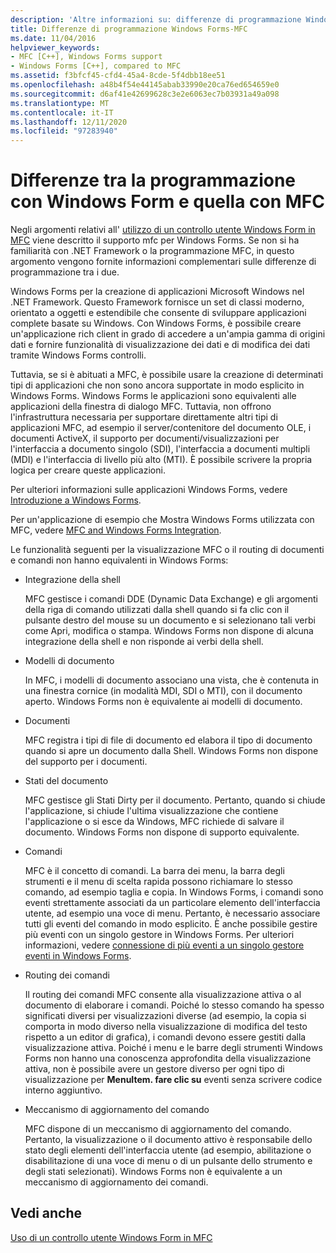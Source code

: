 ```yaml
---
description: 'Altre informazioni su: differenze di programmazione Windows Forms/MFC'
title: Differenze di programmazione Windows Forms-MFC
ms.date: 11/04/2016
helpviewer_keywords:
- MFC [C++], Windows Forms support
- Windows Forms [C++], compared to MFC
ms.assetid: f3bfcf45-cfd4-45a4-8cde-5f4dbb18ee51
ms.openlocfilehash: a48b4f54e44145abab33990e20ca76ed654659e0
ms.sourcegitcommit: d6af41e42699628c3e2e6063ec7b03931a49a098
ms.translationtype: MT
ms.contentlocale: it-IT
ms.lasthandoff: 12/11/2020
ms.locfileid: "97283940"
---
```

# <a name="windows-formsmfc-programming-differences"></a>Differenze tra la programmazione con Windows Form e quella con MFC

Negli argomenti relativi all' [utilizzo di un controllo utente Windows Form in MFC](../dotnet/using-a-windows-form-user-control-in-mfc.md) viene descritto il supporto mfc per Windows Forms. Se non si ha familiarità con .NET Framework o la programmazione MFC, in questo argomento vengono fornite informazioni complementari sulle differenze di programmazione tra i due.

Windows Forms per la creazione di applicazioni Microsoft Windows nel .NET Framework. Questo Framework fornisce un set di classi moderno, orientato a oggetti e estendibile che consente di sviluppare applicazioni complete basate su Windows. Con Windows Forms, è possibile creare un'applicazione rich client in grado di accedere a un'ampia gamma di origini dati e fornire funzionalità di visualizzazione dei dati e di modifica dei dati tramite Windows Forms controlli.

Tuttavia, se si è abituati a MFC, è possibile usare la creazione di determinati tipi di applicazioni che non sono ancora supportate in modo esplicito in Windows Forms. Windows Forms le applicazioni sono equivalenti alle applicazioni della finestra di dialogo MFC. Tuttavia, non offrono l'infrastruttura necessaria per supportare direttamente altri tipi di applicazioni MFC, ad esempio il server/contenitore del documento OLE, i documenti ActiveX, il supporto per documenti/visualizzazioni per l'interfaccia a documento singolo (SDI), l'interfaccia a documenti multipli (MDI) e l'interfaccia di livello più alto (MTI). È possibile scrivere la propria logica per creare queste applicazioni.

Per ulteriori informazioni sulle applicazioni Windows Forms, vedere [Introduzione a Windows Forms](/dotnet/framework/winforms/windows-forms-overview).

Per un'applicazione di esempio che Mostra Windows Forms utilizzata con MFC, vedere [MFC and Windows Forms Integration](https://www.microsoft.com/download/details.aspx?id=2113).

Le funzionalità seguenti per la visualizzazione MFC o il routing di documenti e comandi non hanno equivalenti in Windows Forms:

- Integrazione della shell

   MFC gestisce i comandi DDE (Dynamic Data Exchange) e gli argomenti della riga di comando utilizzati dalla shell quando si fa clic con il pulsante destro del mouse su un documento e si selezionano tali verbi come Apri, modifica o stampa. Windows Forms non dispone di alcuna integrazione della shell e non risponde ai verbi della shell.

- Modelli di documento

   In MFC, i modelli di documento associano una vista, che è contenuta in una finestra cornice (in modalità MDI, SDI o MTI), con il documento aperto. Windows Forms non è equivalente ai modelli di documento.

- Documenti

   MFC registra i tipi di file di documento ed elabora il tipo di documento quando si apre un documento dalla Shell. Windows Forms non dispone del supporto per i documenti.

- Stati del documento

   MFC gestisce gli Stati Dirty per il documento. Pertanto, quando si chiude l'applicazione, si chiude l'ultima visualizzazione che contiene l'applicazione o si esce da Windows, MFC richiede di salvare il documento. Windows Forms non dispone di supporto equivalente.

- Comandi

   MFC è il concetto di comandi. La barra dei menu, la barra degli strumenti e il menu di scelta rapida possono richiamare lo stesso comando, ad esempio taglia e copia. In Windows Forms, i comandi sono eventi strettamente associati da un particolare elemento dell'interfaccia utente, ad esempio una voce di menu. Pertanto, è necessario associare tutti gli eventi del comando in modo esplicito. È anche possibile gestire più eventi con un singolo gestore in Windows Forms. Per ulteriori informazioni, vedere [connessione di più eventi a un singolo gestore eventi in Windows Forms](/dotnet/framework/winforms/how-to-connect-multiple-events-to-a-single-event-handler-in-windows-forms).

- Routing dei comandi

   Il routing dei comandi MFC consente alla visualizzazione attiva o al documento di elaborare i comandi. Poiché lo stesso comando ha spesso significati diversi per visualizzazioni diverse (ad esempio, la copia si comporta in modo diverso nella visualizzazione di modifica del testo rispetto a un editor di grafica), i comandi devono essere gestiti dalla visualizzazione attiva. Poiché i menu e le barre degli strumenti Windows Forms non hanno una conoscenza approfondita della visualizzazione attiva, non è possibile avere un gestore diverso per ogni tipo di visualizzazione per **MenuItem. fare clic su** eventi senza scrivere codice interno aggiuntivo.

- Meccanismo di aggiornamento del comando

   MFC dispone di un meccanismo di aggiornamento del comando. Pertanto, la visualizzazione o il documento attivo è responsabile dello stato degli elementi dell'interfaccia utente (ad esempio, abilitazione o disabilitazione di una voce di menu o di un pulsante dello strumento e degli stati selezionati). Windows Forms non è equivalente a un meccanismo di aggiornamento dei comandi.

## <a name="see-also"></a>Vedi anche

[Uso di un controllo utente Windows Form in MFC](../dotnet/using-a-windows-form-user-control-in-mfc.md)
